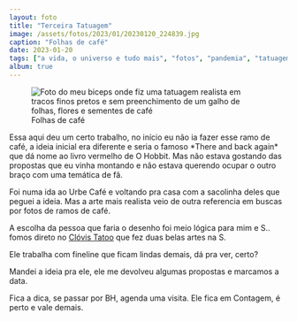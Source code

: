 ```yaml
---
layout: foto
title: "Terceira Tatuagem"
image: /assets/fotos/2023/01/20230120_224839.jpg
caption: "Folhas de café"
date: 2023-01-20
tags: ["a vida, o universo e tudo mais", "fotos", "pandemia", "tatuagem"]
album: true
---
```

<figure class="foto-post">
            <img src="{{ site.baseurl }}/assets/fotos/2023/01/20230120_224839.jpg" alt="Foto do meu biceps onde fiz uma tatuagem realista em tracos finos pretos e sem preenchimento de um galho de folhas, flores e sementes de café" title="Folhas de café">
            <figcaption>Folhas de café</figcaption>
</figure>
Essa aqui deu um certo trabalho, no início eu não ia fazer esse ramo de café, a ideia inicial era diferente e seria o famoso *There and back again* que dá nome ao livro vermelho de O Hobbit. Mas não estava gostando das propostas que eu vinha montando e não estava querendo ocupar o outro braço com uma temática de fã.  

Foi numa ida ao Urbe Café e voltando pra casa com a sacolinha deles que peguei a ideia. Mas a arte mais realista veio de outra referencia em buscas por fotos de ramos de café.  

A escolha da pessoa que faria o desenho foi meio lógica para mim e S.. fomos direto no [Clóvis Tatoo](https://www.instagram.com/clovisrodtattoo?igsh=bWo3d3YxNmh6Z3Rp) que fez duas belas artes na S.  

Ele trabalha com fineline que ficam lindas demais, dá pra ver, certo?  

Mandei a ideia pra ele, ele me devolveu algumas propostas e marcamos a data.  

Fica a dica, se passar por BH, agenda uma visita. Ele fica em Contagem, é perto e vale demais.
